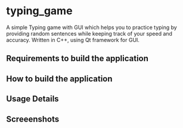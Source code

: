# typing_game
A simple Typing game with GUI which helps you to practice typing by providing random sentences while keeping track of your speed and accuracy. Written in C++, using Qt framework for GUI.

## Requirements to build the application

## How to build the application

## Usage Details

## Screeenshots


